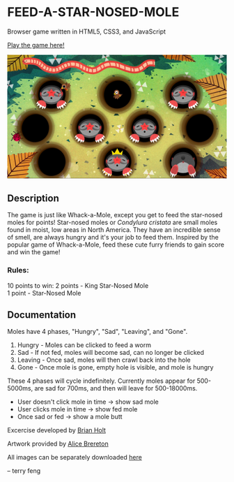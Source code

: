 # FEED-A-STAR-NOSED-MOLE
Browser game written in HTML5, CSS3, and JavaScript

[Play the game here!](https://terryzfeng.github.io/feed-a-star-mole)

![Demo of Game](./images/Preview.jpg)

## Description
The game is just like Whack-a-Mole, except you get to feed the star-nosed moles for points! 
Star-nosed moles or <em>Condylura cristata</em> are small moles found in moist, low areas in North America. They have an incredible sense of smell, are always hungry and it's your job to feed them. 
Inspired by the popular game of Whack-a-Mole, feed these cute furry friends to gain score and win the game!

### Rules:
10 points to win:
2 points - King Star-Nosed Mole<br>
1 point - Star-Nosed Mole

## Documentation
Moles have 4 phases, "Hungry", "Sad", "Leaving", and "Gone".

1. Hungry - Moles can be clicked to feed a worm
2. Sad - If not fed, moles will become sad, can no longer be clicked
3. Leaving - Once sad, moles will then crawl back into the hole
4. Gone - Once mole is gone, empty hole is visible, and mole is hungry

These 4 phases will cycle indefinitely. Currently moles appear for 500-5000ms, are sad for 700ms, and then will leave for 500-18000ms.

- User doesn't click mole in time -> show sad mole
- User clicks mole in time -> show fed mole
- Once sad or fed -> show a mole butt

Excercise developed by [Brian Holt](https://frontendmasters.com/teachers/brian-holt/)

Artwork provided by [Alice Brereton](https://pickedalice.com)

All images can be separately downloaded [here](https://frontendmasters.github.io/bootcamp/mole.zip)


&ndash; terry feng
